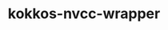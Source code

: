 ---
title: "kokkos-nvcc-wrapper"
layout: cache
categories: [package, develop]
meta: {"versions": ["4.1.00"], "compilers": ["gcc@=11.4.0", "gcc@=9.4.0"], "oss": ["ubuntu20.04", "ubuntu22.04"], "platforms": ["linux"], "targets": ["neoverse_v1", "neoverse_v2", "ppc64le"], "stacks": ["e4s-neoverse-v2", "e4s-neoverse_v1", "e4s-power", "root"], "num_specs": 15, "num_specs_by_stack": {"root": 15, "e4s-power": 3, "e4s-neoverse_v1": 6, "e4s-neoverse-v2": 6}}
spec_details: [{"hash": "b3to7z3qviibhvwxbdq7al33dzkomrae", "compiler": "gcc@=9.4.0", "versions": ["4.1.00"], "os": "ubuntu20.04", "platform": "linux", "target": "ppc64le", "variants": ["build_system=generic"], "stacks": ["root", "e4s-power"], "size": "-", "tarball": "https://binaries.spack.io/develop/build_cache/linux-ubuntu20.04-ppc64le/gcc-9.4.0/kokkos-nvcc-wrapper-4.1.00/linux-ubuntu20.04-ppc64le-gcc-9.4.0-kokkos-nvcc-wrapper-4.1.00-b3to7z3qviibhvwxbdq7al33dzkomrae.spack"}, {"hash": "25svtqwkkl2rqgxzeukfke5hxizsgcr7", "compiler": "gcc@=9.4.0", "versions": ["4.1.00"], "os": "ubuntu20.04", "platform": "linux", "target": "ppc64le", "variants": ["build_system=generic"], "stacks": ["root", "e4s-power"], "size": "-", "tarball": "https://binaries.spack.io/develop/build_cache/linux-ubuntu20.04-ppc64le/gcc-9.4.0/kokkos-nvcc-wrapper-4.1.00/linux-ubuntu20.04-ppc64le-gcc-9.4.0-kokkos-nvcc-wrapper-4.1.00-25svtqwkkl2rqgxzeukfke5hxizsgcr7.spack"}, {"hash": "bspupz3zh25frz3vvx7g7cbu6jcmpq4h", "compiler": "gcc@=9.4.0", "versions": ["4.1.00"], "os": "ubuntu20.04", "platform": "linux", "target": "ppc64le", "variants": ["build_system=generic"], "stacks": ["root", "e4s-power"], "size": "-", "tarball": "https://binaries.spack.io/develop/build_cache/linux-ubuntu20.04-ppc64le/gcc-9.4.0/kokkos-nvcc-wrapper-4.1.00/linux-ubuntu20.04-ppc64le-gcc-9.4.0-kokkos-nvcc-wrapper-4.1.00-bspupz3zh25frz3vvx7g7cbu6jcmpq4h.spack"}, {"hash": "wbyfej7mbtewjsekhs6ibiekidnecbym", "compiler": "gcc@=11.4.0", "versions": ["4.1.00"], "os": "ubuntu22.04", "platform": "linux", "target": "neoverse_v1", "variants": ["build_system=generic"], "stacks": ["e4s-neoverse_v1", "root"], "size": "-", "tarball": "https://binaries.spack.io/develop/build_cache/linux-ubuntu22.04-neoverse_v1/gcc-11.4.0/kokkos-nvcc-wrapper-4.1.00/linux-ubuntu22.04-neoverse_v1-gcc-11.4.0-kokkos-nvcc-wrapper-4.1.00-wbyfej7mbtewjsekhs6ibiekidnecbym.spack"}, {"hash": "odre7zfxn5gnvyhhp7ra4auyhvyonwmm", "compiler": "gcc@=11.4.0", "versions": ["4.1.00"], "os": "ubuntu22.04", "platform": "linux", "target": "neoverse_v1", "variants": ["build_system=generic"], "stacks": ["e4s-neoverse_v1", "root"], "size": "-", "tarball": "https://binaries.spack.io/develop/build_cache/linux-ubuntu22.04-neoverse_v1/gcc-11.4.0/kokkos-nvcc-wrapper-4.1.00/linux-ubuntu22.04-neoverse_v1-gcc-11.4.0-kokkos-nvcc-wrapper-4.1.00-odre7zfxn5gnvyhhp7ra4auyhvyonwmm.spack"}, {"hash": "fr3f45fi4dx4ejyefjub5cz5pjqqy6ym", "compiler": "gcc@=11.4.0", "versions": ["4.1.00"], "os": "ubuntu22.04", "platform": "linux", "target": "neoverse_v1", "variants": ["build_system=generic"], "stacks": ["e4s-neoverse_v1", "root"], "size": "-", "tarball": "https://binaries.spack.io/develop/build_cache/linux-ubuntu22.04-neoverse_v1/gcc-11.4.0/kokkos-nvcc-wrapper-4.1.00/linux-ubuntu22.04-neoverse_v1-gcc-11.4.0-kokkos-nvcc-wrapper-4.1.00-fr3f45fi4dx4ejyefjub5cz5pjqqy6ym.spack"}, {"hash": "bf477ptffbts4fjazwb36mhb5qnhhjct", "compiler": "gcc@=11.4.0", "versions": ["4.1.00"], "os": "ubuntu22.04", "platform": "linux", "target": "neoverse_v1", "variants": ["build_system=generic"], "stacks": ["e4s-neoverse_v1", "root"], "size": "-", "tarball": "https://binaries.spack.io/develop/build_cache/linux-ubuntu22.04-neoverse_v1/gcc-11.4.0/kokkos-nvcc-wrapper-4.1.00/linux-ubuntu22.04-neoverse_v1-gcc-11.4.0-kokkos-nvcc-wrapper-4.1.00-bf477ptffbts4fjazwb36mhb5qnhhjct.spack"}, {"hash": "jbe2wadeyw2ipkouxt65q47aalw7mzah", "compiler": "gcc@=11.4.0", "versions": ["4.1.00"], "os": "ubuntu22.04", "platform": "linux", "target": "neoverse_v1", "variants": ["build_system=generic"], "stacks": ["e4s-neoverse_v1", "root"], "size": "-", "tarball": "https://binaries.spack.io/develop/build_cache/linux-ubuntu22.04-neoverse_v1/gcc-11.4.0/kokkos-nvcc-wrapper-4.1.00/linux-ubuntu22.04-neoverse_v1-gcc-11.4.0-kokkos-nvcc-wrapper-4.1.00-jbe2wadeyw2ipkouxt65q47aalw7mzah.spack"}, {"hash": "y34spdxduag4xt5bm3kjvnwpvdoms3fw", "compiler": "gcc@=11.4.0", "versions": ["4.1.00"], "os": "ubuntu22.04", "platform": "linux", "target": "neoverse_v1", "variants": ["build_system=generic"], "stacks": ["e4s-neoverse_v1", "root"], "size": "-", "tarball": "https://binaries.spack.io/develop/build_cache/linux-ubuntu22.04-neoverse_v1/gcc-11.4.0/kokkos-nvcc-wrapper-4.1.00/linux-ubuntu22.04-neoverse_v1-gcc-11.4.0-kokkos-nvcc-wrapper-4.1.00-y34spdxduag4xt5bm3kjvnwpvdoms3fw.spack"}, {"hash": "og5mx2fwc5odcumjpl532wkjlrwlzql7", "compiler": "gcc@=11.4.0", "versions": ["4.1.00"], "os": "ubuntu22.04", "platform": "linux", "target": "neoverse_v2", "variants": ["build_system=generic"], "stacks": ["root", "e4s-neoverse-v2"], "size": "-", "tarball": "https://binaries.spack.io/develop/build_cache/linux-ubuntu22.04-neoverse_v2/gcc-11.4.0/kokkos-nvcc-wrapper-4.1.00/linux-ubuntu22.04-neoverse_v2-gcc-11.4.0-kokkos-nvcc-wrapper-4.1.00-og5mx2fwc5odcumjpl532wkjlrwlzql7.spack"}, {"hash": "rjkdz23lj24jg724hmff4bopgavt6ybd", "compiler": "gcc@=11.4.0", "versions": ["4.1.00"], "os": "ubuntu22.04", "platform": "linux", "target": "neoverse_v2", "variants": ["build_system=generic"], "stacks": ["root", "e4s-neoverse-v2"], "size": "-", "tarball": "https://binaries.spack.io/develop/build_cache/linux-ubuntu22.04-neoverse_v2/gcc-11.4.0/kokkos-nvcc-wrapper-4.1.00/linux-ubuntu22.04-neoverse_v2-gcc-11.4.0-kokkos-nvcc-wrapper-4.1.00-rjkdz23lj24jg724hmff4bopgavt6ybd.spack"}, {"hash": "czibbg7oknc6s7dv5ukkxzenljaebtc7", "compiler": "gcc@=11.4.0", "versions": ["4.1.00"], "os": "ubuntu22.04", "platform": "linux", "target": "neoverse_v2", "variants": ["build_system=generic"], "stacks": ["root", "e4s-neoverse-v2"], "size": "-", "tarball": "https://binaries.spack.io/develop/build_cache/linux-ubuntu22.04-neoverse_v2/gcc-11.4.0/kokkos-nvcc-wrapper-4.1.00/linux-ubuntu22.04-neoverse_v2-gcc-11.4.0-kokkos-nvcc-wrapper-4.1.00-czibbg7oknc6s7dv5ukkxzenljaebtc7.spack"}, {"hash": "m6vo6hhqolnqcg4xh227bbpmu2x3dtrm", "compiler": "gcc@=11.4.0", "versions": ["4.1.00"], "os": "ubuntu22.04", "platform": "linux", "target": "neoverse_v2", "variants": ["build_system=generic"], "stacks": ["root", "e4s-neoverse-v2"], "size": "-", "tarball": "https://binaries.spack.io/develop/build_cache/linux-ubuntu22.04-neoverse_v2/gcc-11.4.0/kokkos-nvcc-wrapper-4.1.00/linux-ubuntu22.04-neoverse_v2-gcc-11.4.0-kokkos-nvcc-wrapper-4.1.00-m6vo6hhqolnqcg4xh227bbpmu2x3dtrm.spack"}, {"hash": "xerj426hau3xgoq2xs2kmpwfdzkguoxt", "compiler": "gcc@=11.4.0", "versions": ["4.1.00"], "os": "ubuntu22.04", "platform": "linux", "target": "neoverse_v2", "variants": ["build_system=generic"], "stacks": ["root", "e4s-neoverse-v2"], "size": "-", "tarball": "https://binaries.spack.io/develop/build_cache/linux-ubuntu22.04-neoverse_v2/gcc-11.4.0/kokkos-nvcc-wrapper-4.1.00/linux-ubuntu22.04-neoverse_v2-gcc-11.4.0-kokkos-nvcc-wrapper-4.1.00-xerj426hau3xgoq2xs2kmpwfdzkguoxt.spack"}, {"hash": "63nycv7gure7h3gsrxr2jsyiaiivjywk", "compiler": "gcc@=11.4.0", "versions": ["4.1.00"], "os": "ubuntu22.04", "platform": "linux", "target": "neoverse_v2", "variants": ["build_system=generic"], "stacks": ["root", "e4s-neoverse-v2"], "size": "-", "tarball": "https://binaries.spack.io/develop/build_cache/linux-ubuntu22.04-neoverse_v2/gcc-11.4.0/kokkos-nvcc-wrapper-4.1.00/linux-ubuntu22.04-neoverse_v2-gcc-11.4.0-kokkos-nvcc-wrapper-4.1.00-63nycv7gure7h3gsrxr2jsyiaiivjywk.spack"}]
---